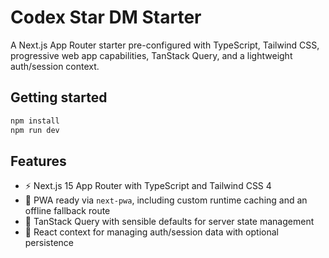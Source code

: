 # Codex Star DM Starter

A Next.js App Router starter pre-configured with TypeScript, Tailwind CSS, progressive web app capabilities, TanStack Query, and a lightweight auth/session context.

## Getting started

```bash
npm install
npm run dev
```

## Features

- ⚡️ Next.js 15 App Router with TypeScript and Tailwind CSS 4
- 📱 PWA ready via `next-pwa`, including custom runtime caching and an offline fallback route
- 🔄 TanStack Query with sensible defaults for server state management
- 🔐 React context for managing auth/session data with optional persistence
